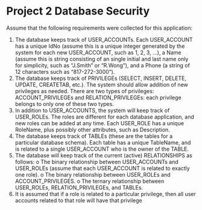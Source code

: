 ﻿# Project 2 Database Security
Assume that the following requirements were collected for this application:
1.	The database keeps track of USER_ACCOUNTs. Each USER_ACCOUNT has a unique IdNo (assume this is a unique integer generated by the system for each new USER_ACCOUNT, such as 1, 2, 3, …), a Name (assume this is string consisting of an single initial and last name only for simplicity, such as “J.Smith” or “R.Wong”), and a Phone (a string of 12 characters such as “817-272-3000”).
2.	The database keeps track of PRIVILEGEs (SELECT, INSERT, DELETE, UPDATE, CREATETAB, etc.). The system should allow addition of new privileges as needed. There are two types of privileges: ACCOUNT_PRIVILEGEs and RELATION_PRIVILEGEs: each privilege belongs to only one of these two types.
3.	In addition to USER_ACCOUNTS, the system will keep track of USER_ROLEs. The roles are different for each database application, and new roles can be added at any time. Each USER_ROLE has a unique RoleName, plus possibly other attributes, such as Description.
4.	The database keeps track of TABLEs (these are the tables for a particular database schema). Each table has a unique TableName, and is related to a single USER_ACCOUNT who is the owner of the TABLE.
5.	The database will keep track of the current (active) RELATIONSHIPS as follows:
    o	The binary relationship between USER_ACCOUNTs and USER_ROLEs (assume that each USER_ACCOUNT is related to exactly one role).
    o	The binary relationship between USER_ROLEs and ACCOUNT_PRIVILEGES.
    o	The ternary relationship between USER_ROLEs, RELATION_PRIVILEGEs, and TABLEs.
6.	It is assumed that if a role is related to a particular privilege, then all user accounts related to that role will have that privilege
